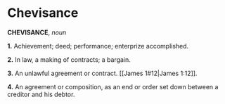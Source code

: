 # Chevisance

**CHEVISANCE**, _noun_

**1.** Achievement; deed; performance; enterprize accomplished.

**2.** In law, a making of contracts; a bargain.

**3.** An unlawful agreement or contract. [[James 1#12|James 1:12]].

**4.** An agreement or composition, as an end or order set down between a creditor and his debtor.